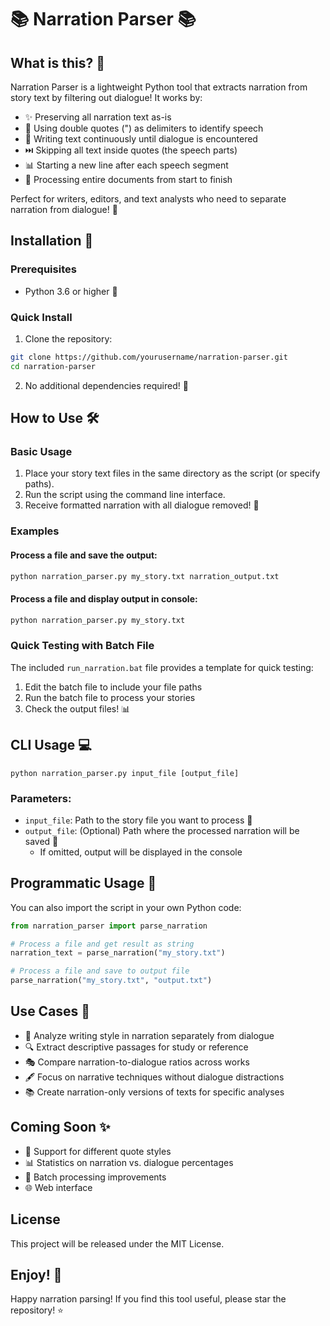 # 📚 Narration Parser 📚

## What is this? 🤔

Narration Parser is a lightweight Python tool that extracts narration from story text by filtering out dialogue! It works by:

- ✨ Preserving all narration text as-is
- 💬 Using double quotes (") as delimiters to identify speech
- 📝 Writing text continuously until dialogue is encountered
- ⏭️ Skipping all text inside quotes (the speech parts)
- 📊 Starting a new line after each speech segment
- 🔄 Processing entire documents from start to finish

Perfect for writers, editors, and text analysts who need to separate narration from dialogue! 🎯

## Installation 🚀

### Prerequisites
- Python 3.6 or higher 🐍

### Quick Install

1. Clone the repository:
```bash
git clone https://github.com/yourusername/narration-parser.git
cd narration-parser
```

2. No additional dependencies required! 🥳

## How to Use 🛠️

### Basic Usage

1. Place your story text files in the same directory as the script (or specify paths).
2. Run the script using the command line interface.
3. Receive formatted narration with all dialogue removed! 🎉

### Examples

#### Process a file and save the output:
```bash
python narration_parser.py my_story.txt narration_output.txt
```

#### Process a file and display output in console:
```bash
python narration_parser.py my_story.txt
```

### Quick Testing with Batch File

The included `run_narration.bat` file provides a template for quick testing:

1. Edit the batch file to include your file paths
2. Run the batch file to process your stories
3. Check the output files! 📊

## CLI Usage 💻

```
python narration_parser.py input_file [output_file]
```

### Parameters:
- `input_file`: Path to the story file you want to process 📄
- `output_file`: (Optional) Path where the processed narration will be saved 💾
  - If omitted, output will be displayed in the console

## Programmatic Usage 🧩

You can also import the script in your own Python code:

```python
from narration_parser import parse_narration

# Process a file and get result as string
narration_text = parse_narration("my_story.txt")

# Process a file and save to output file
parse_narration("my_story.txt", "output.txt")
```

## Use Cases 🌟

- 📝 Analyze writing style in narration separately from dialogue
- 🔍 Extract descriptive passages for study or reference
- 🎭 Compare narration-to-dialogue ratios across works
- 🖋️ Focus on narrative techniques without dialogue distractions
- 📚 Create narration-only versions of texts for specific analyses

## Coming Soon ✨

- 🌈 Support for different quote styles
- 📊 Statistics on narration vs. dialogue percentages
- 🔄 Batch processing improvements
- 🌐 Web interface

## License

This project will be released under the MIT License.

## Enjoy! 🎉

Happy narration parsing! If you find this tool useful, please star the repository! ⭐
